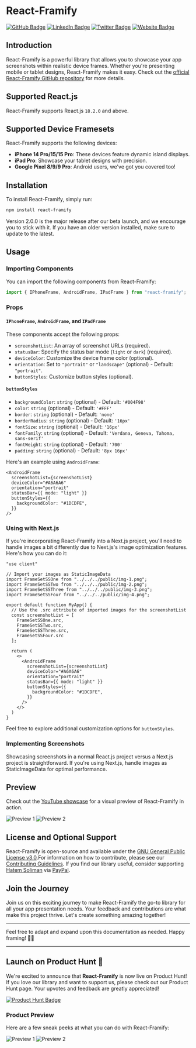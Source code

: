# React-Framify

[![GitHub Badge](https://img.shields.io/badge/GitHub-100000?style=for-the-badge&logo=github&logoColor=white)](https://github.com/CodeNKoffee)
[![LinkedIn Badge](https://img.shields.io/badge/LinkedIn-0077B5?style=for-the-badge&logo=linkedin&logoColor=white)](https://linkedin.com/in/h4temsoliman)
[![Twitter Badge](https://img.shields.io/badge/Twitter-1DA1F2?style=for-the-badge&logo=twitter&logoColor=white)](https://twitter.com/h4temsoliman)
[![Website Badge](https://img.shields.io/badge/website-000000?style=for-the-badge&logo=About.me&logoColor=white)](https://hatemsoliman.dev)

## Introduction

React-Framify is a powerful library that allows you to showcase your app screenshots within realistic device frames. Whether you're presenting mobile or tablet designs, React-Framify makes it easy. Check out the [official React-Framify GitHub repository](https://github.com/CodeNKoffee/react-framify) for more details.

## Supported React.js

React-Framify supports React.js `18.2.0` and above.

## Supported Device Framesets

React-Framify supports the following devices:

- **iPhone 14 Pro/15/15 Pro**: These devices feature dynamic island displays.
- **iPad Pro**: Showcase your tablet designs with precision.
- **Google Pixel 8/9/9 Pro**: Android users, we've got you covered too!

## Installation

To install React-Framify, simply run:

```bash
npm install react-framify
```

Version 2.0.0 is the major release after our beta launch, and we encourage you to stick with it. If you have an older version installed, make sure to update to the latest.

## Usage

### Importing Components

You can import the following components from React-Framify:

```jsx
import { IPhoneFrame, AndroidFrame, IPadFrame } from "react-framify";
```

### Props

#### `IPhoneFrame`, `AndroidFrame`, and `IPadFrame`

These components accept the following props:

- `screenshotList`: An array of screenshot URLs (required).
- `statusBar`: Specify the status bar mode (`light` or `dark`) (required).
- `deviceColor`: Customize the device frame color (optional).
- `orientation`: Set to `"portrait"` or `"landscape"` (optional) - Default: `"portrait"`.
- `buttonStyles`: Customize button styles (optional).

#### `buttonStyles`

- `backgroundColor`: `string` (optional) - Default: `'#004F98'`
- `color`: `string` (optional) - Default: `'#FFF'`
- `border`: `string` (optional) - Default: `'none'`
- `borderRadius`: `string` (optional) - Default: `'16px'`
- `fontSize`: `string` (optional) - Default: `'16px'`
- `fontFamily`: `string` (optional) - Default: `'Verdana, Geneva, Tahoma, sans-serif'`
- `fontWeight`: `string` (optional) - Default: `'700'`
- `padding`: `string` (optional) - Default: `'8px 16px'`

Here's an example using `AndroidFrame`:

```tsx
<AndroidFrame
  screenshotList={screenshotList}
  deviceColor="#A6A6A6"
  orientation="portrait"
  statusBar={{ mode: "light" }}
  buttonStyles={{
    backgroundColor: "#1DCDFE",
  }}
/>
```

### Using with Next.js

If you're incorporating React-Framify into a Next.js project, you'll need to handle images a bit differently due to Next.js's image optimization features. Here's how you can do it:

```tsx
"use client"

// Import your images as StaticImageData
import FrameSetSSOne from "../../../public/img-1.png";
import FrameSetSSTwo from "../../../public/img-2.png";
import FrameSetSSThree from "../../../public/img-3.png";
import FrameSetSSFour from "../../../public/img-4.png";

export default function MyApp() {
  // Use the .src attribute of imported images for the screenshotList
  const screenshotList = [
    FrameSetSSOne.src,
    FrameSetSSTwo.src,
    FrameSetSSThree.src,
    FrameSetSSFour.src
  ];

  return (
    <>
      <AndroidFrame
        screenshotList={screenshotList}
        deviceColor="#A6A6A6"
        orientation="portrait"
        statusBar={{ mode: "light" }}
        buttonStyles={{
          backgroundColor: "#1DCDFE",
        }}
      />
    </>
  )
}
```

Feel free to explore additional customization options for `buttonStyles`.

### Implementing Screenshots

Showcasing screenshots in a normal React.js project versus a Next.js project is straightforward. If you're using Next.js, handle images as StaticImageData for optimal performance.

## Preview

Check out the [YouTube showcase](https://youtu.be/_KoRix1OtKc?si=x34T8xTuyOIlbuFQ) for a visual preview of React-Framify in action.

![Preview 1](/assets/how-to-img1.png)
![Preview 2](/assets/how-to-img2.png)

## License and Optional Support

React-Framify is open-source and available under the [GNU General Public License v3.0](/LICENSE).For information on how to contribute, please see our [Contributing Guidelines](/CONTRIBUTING.md). If you find our library useful, consider supporting [Hatem Soliman](https://hatemsoliman.dev) via [PayPal](https://paypal.me/h4temsoliman?country.x=EG&locale.x=en_US).

## Join the Journey

Join us on this exciting journey to make React-Framify the go-to library for all your app presentation needs. Your feedback and contributions are what make this project thrive. Let's create something amazing together!

---

Feel free to adapt and expand upon this documentation as needed. Happy framing! 📱🚀

---

## Launch on Product Hunt 🚀

We're excited to announce that **React-Framify** is now live on Product Hunt! If you love our library and want to support us, please check out our Product Hunt page. Your upvotes and feedback are greatly appreciated!

[![Product Hunt Badge](https://img.shields.io/badge/Product%20Hunt-Follow%20Us%20On%20PH-orange?style=for-the-badge&logo=product-hunt&logoColor=white)](https://www.producthunt.com/posts/react-framify)

### Product Preview

Here are a few sneak peeks at what you can do with React-Framify:

![Preview 1](/assets/product-hunt-img1.png)
![Preview 2](/assets/product-hunt-img2.png)

